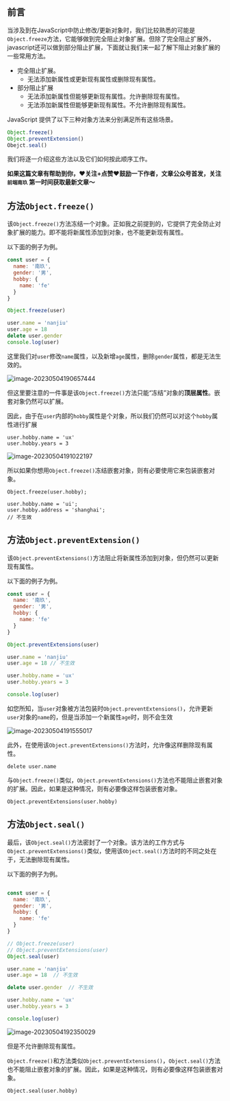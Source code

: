 ## 前言

当涉及到在JavaScript中防止修改/更新对象时，我们比较熟悉的可能是`Object.freeze`方法，它能够做到完全阻止对象扩展。但除了完全阻止扩展外，javascript还可以做到部分阻止扩展，下面就让我们来一起了解下阻止对象扩展的一些常用方法。

- 完全阻止扩展。
  - 无法添加新属性或更新现有属性或删除现有属性。
- 部分阻止扩展
  - 无法添加新属性但能够更新现有属性。允许删除现有属性。
  - 无法添加新属性但能够更新现有属性。不允许删除现有属性。

JavaScript 提供了以下三种对象方法来分别满足所有这些场景。

```js
Object.freeze()
Object.preventExtension()
Obejct.seal()
```

我们将逐一介绍这些方法以及它们如何按此顺序工作。

**如果这篇文章有帮助到你，❤️关注+点赞❤️鼓励一下作者，文章公众号首发，关注 `前端南玖` 第一时间获取最新文章～**

## 方法`Object.freeze()`

该`Object.freeze()`方法冻结一个对象。正如我之前提到的，它提供了完全防止对象扩展的能力。即不能将新属性添加到对象，也不能更新现有属性。

以下面的例子为例。

```javascript
const user = {
  name: '南玖',
  gender: '男',
  hobby: {
    name: 'fe'
  }
}

Object.freeze(user)

user.name = 'nanjiu'
user.age = 18
delete user.gender
console.log(user)
```

这里我们对`user`修改`name`属性，以及新增`age`属性，删除`gender`属性，都是无法生效的。

![image-20230504190657444](/Users/songyao/Desktop/songyao/fe-nanjiu/images/0319/ob1.png)

但这里要注意的一件事是该`Object.freeze()`方法只能“冻结”对象的**顶层属性**。嵌套对象仍然可以扩展。

因此，由于在`user`内部的`hobby`属性是个对象，所以我们仍然可以对这个`hobby`属性进行扩展

```
user.hobby.name = 'ux'
user.hobby.years = 3
```

![image-20230504191022197](/Users/songyao/Desktop/songyao/fe-nanjiu/images/0319/ob2.png)

所以如果你想用`Object.freeze()`冻结嵌套对象，则有必要使用它来包装嵌套对象。

```
Object.freeze(user.hobby);

user.hobby.name = 'ui';
user.hobby.address = 'shanghai';
// 不生效
```

## 方法`Object.preventExtension()`

该`Object.preventExtensions()`方法阻止将新属性添加到对象，但仍然可以更新现有属性。

以下面的例子为例。

```javascript
const user = {
  name: '南玖',
  gender: '男',
  hobby: {
    name: 'fe'
  }
}

Object.preventExtensions(user)

user.name = 'nanjiu'
user.age = 18 // 不生效

user.hobby.name = 'ux'
user.hobby.years = 3

console.log(user)
```

如您所知，当`user`对象被方法包装时`Object.preventExtensions()`，允许更新`user`对象的`name`的，但是当添加一个新属性`age`时，则不会生效

![image-20230504191555017](/Users/songyao/Desktop/songyao/fe-nanjiu/images/0319/ob3.png)

此外，在使用该`Object.preventExtensions()`方法时，允许像这样删除现有属性。

```
delete user.name
```

与`Object.freeze()`类似，`Object.preventExtensions()`方法也不能阻止嵌套对象的扩展。因此，如果是这种情况，则有必要像这样包装嵌套对象。

```
Object.preventExtensions(user.hobby)
```

## 方法`Object.seal()`

最后，该`Object.seal()`方法密封了一个对象。该方法的工作方式与`Object.preventExtensions()`类似，使用该`Object.seal()`方法时的不同之处在于，无法删除现有属性。

以下面的例子为例。

```javascript

const user = {
  name: '南玖',
  gender: '男',
  hobby: {
    name: 'fe'
  }
}

// Object.freeze(user)
// Object.preventExtensions(user)
Object.seal(user)

user.name = 'nanjiu'
user.age = 18  // 不生效

delete user.gender  // 不生效

user.hobby.name = 'ux'
user.hobby.years = 3

console.log(user)
```

![image-20230504192350029](/Users/songyao/Desktop/songyao/fe-nanjiu/images/0319/ob4.png)

但是不允许删除现有属性。

`Object.freeze()`和方法类似`Object.preventExtensions()`，`Object.seal()`方法也不能阻止嵌套对象的扩展。因此，如果是这种情况，则有必要像这样包装嵌套对象。

```
Object.seal(user.hobby)
```